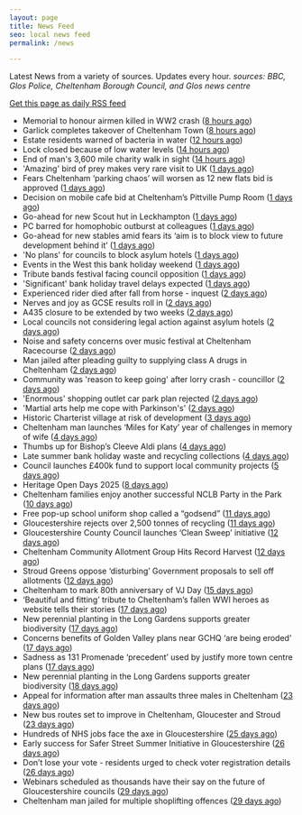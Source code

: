 ```yaml
---
layout: page
title: News Feed
seo: local news feed
permalink: /news

---
```


Latest News from a variety of sources. Updates every hour.
_sources: BBC, Glos Police, Cheltenham Borough Council, and Glos news centre_

[Get this page as daily RSS feed](/daily.rss)

<!-- news_marker starts -->
- Memorial to honour airmen killed in WW2 crash ([8 hours ago](https://www.bbc.com/news/articles/c39d2pymj12o?at_medium=RSS&at_campaign=rss))
- Garlick completes takeover of Cheltenham Town ([8 hours ago](https://www.bbc.com/sport/football/articles/clymmvjj263o?at_medium=RSS&at_campaign=rss))
- Estate residents warned of bacteria in water ([12 hours ago](https://www.bbc.com/news/articles/cqjypg9kg40o?at_medium=RSS&at_campaign=rss))
- Lock closed because of low water levels ([14 hours ago](https://www.bbc.com/news/articles/cvgpl0lv051o?at_medium=RSS&at_campaign=rss))
- End of man's 3,600 mile charity walk in sight ([14 hours ago](https://www.bbc.com/news/articles/cm21kjzg1x1o?at_medium=RSS&at_campaign=rss))
- 'Amazing' bird of prey makes very rare visit to UK ([1 days ago](https://www.bbc.com/news/articles/c14g20k203no?at_medium=RSS&at_campaign=rss))
- Fears Cheltenham ‘parking chaos’ will worsen as 12 new flats bid is approved ([1 days ago](https://gloucesternewscentre.co.uk/fears-cheltenham-parking-chaos-will-worsen-as-12-new-flats-bid-is-approved/))
- Decision on mobile cafe bid at Cheltenham’s Pittville Pump Room ([1 days ago](https://gloucesternewscentre.co.uk/decision-on-mobile-cafe-bid-at-cheltenhams-pittville-pump-room/))
- Go-ahead for new Scout hut in Leckhampton ([1 days ago](https://gloucesternewscentre.co.uk/go-ahead-for-new-scout-hut-in-leckhampton/))
- PC barred for homophobic outburst at colleagues ([1 days ago](https://www.bbc.com/news/articles/ckglpzlevg3o?at_medium=RSS&at_campaign=rss))
- Go-ahead for new stables amid fears its ‘aim is to block view to future development behind it’ ([1 days ago](https://gloucesternewscentre.co.uk/go-ahead-for-new-stables-amid-fears-its-aim-is-to-block-view-to-future-development-behind-it/))
- 'No plans' for councils to block asylum hotels ([1 days ago](https://www.bbc.com/news/articles/cn85d87lw8xo?at_medium=RSS&at_campaign=rss))
- Events in the West this bank holiday weekend ([1 days ago](https://www.bbc.com/news/articles/cvgn1yk973po?at_medium=RSS&at_campaign=rss))
- Tribute bands festival facing council opposition ([1 days ago](https://www.bbc.com/news/articles/cr4e1qzxp55o?at_medium=RSS&at_campaign=rss))
- 'Significant' bank holiday travel delays expected ([1 days ago](https://www.bbc.com/news/articles/cn72j55m2y2o?at_medium=RSS&at_campaign=rss))
- Experienced rider died after fall from horse - inquest ([2 days ago](https://www.bbc.com/news/articles/c0r7xprdr7no?at_medium=RSS&at_campaign=rss))
- Nerves and joy as GCSE results roll in ([2 days ago](https://www.bbc.com/news/articles/cvg0498ndeno?at_medium=RSS&at_campaign=rss))
- A435 closure to be extended by two weeks ([2 days ago](https://gloucesternewscentre.co.uk/a435-closure-to-be-extended-by-two-weeks/))
- Local councils not considering legal action against asylum hotels ([2 days ago](https://gloucesternewscentre.co.uk/local-councils-not-considering-legal-action-against-asylum-hotels/))
- Noise and safety concerns over music festival at Cheltenham Racecourse ([2 days ago](https://gloucesternewscentre.co.uk/noise-and-safety-concerns-over-music-festival-at-cheltenham-racecourse/))
- Man jailed after pleading guilty to supplying class A drugs in Cheltenham ([2 days ago](https://gloucesternewscentre.co.uk/man-jailed-after-pleading-guilty-to-supplying-class-a-drugs-in-cheltenham/))
- Community was 'reason to keep going' after lorry crash - councillor ([2 days ago](https://www.bbc.com/news/articles/cvgv82ln4xmo?at_medium=RSS&at_campaign=rss))
- 'Enormous' shopping outlet car park plan rejected ([2 days ago](https://www.bbc.com/news/articles/cj3l2dk6j24o?at_medium=RSS&at_campaign=rss))
- 'Martial arts help me cope with Parkinson's' ([2 days ago](https://www.bbc.com/news/articles/c0j9d9631lxo?at_medium=RSS&at_campaign=rss))
- Historic Charterist village at risk of development ([3 days ago](https://www.bbc.com/news/articles/cn721dx1p5xo?at_medium=RSS&at_campaign=rss))
- Cheltenham man launches ‘Miles for Katy’ year of challenges in memory of wife ([4 days ago](https://gloucesternewscentre.co.uk/cheltenham-man-launches-miles-for-katy-year-of-challenges-in-memory-of-wife/))
- Thumbs up for Bishop’s Cleeve Aldi plans ([4 days ago](https://gloucesternewscentre.co.uk/thumbs-up-for-bishops-cleeve-aldi-plans/))
- Late summer bank holiday waste and recycling collections ([4 days ago](https://www.cheltenham.gov.uk/news/article/3042/late_summer_bank_holiday_waste_and_recycling_collections))
- Council launches £400k fund to support local community projects ([5 days ago](https://gloucesternewscentre.co.uk/council-launches-400k-fund-to-support-local-community-projects/))
- Heritage Open Days 2025 ([8 days ago](https://www.cheltenham.gov.uk/news/article/3041/heritage_open_days_2025))
- Cheltenham families enjoy another successful NCLB Party in the Park ([10 days ago](https://www.cheltenham.gov.uk/news/article/3040/cheltenham_families_enjoy_another_successful_nclb_party_in_the_park))
- Free pop-up school uniform shop called a “godsend” ([11 days ago](https://www.bbc.co.uk/sounds/play/p0lwhv8j?at_medium=RSS&at_campaign=rss))
- Gloucestershire rejects over 2,500 tonnes of recycling ([11 days ago](https://www.bbc.co.uk/sounds/play/p0lwhp89?at_medium=RSS&at_campaign=rss))
- Gloucestershire County Council launches ‘Clean Sweep’ initiative ([12 days ago](https://gloucesternewscentre.co.uk/gloucestershire-county-council-launches-clean-sweep-initiative/))
- Cheltenham Community Allotment Group Hits Record Harvest ([12 days ago](https://gloucesternewscentre.co.uk/cheltenham-community-allotment-group-hits-record-harvest/))
- Stroud Greens oppose ‘disturbing’ Government proposals to sell off allotments ([12 days ago](https://gloucesternewscentre.co.uk/stroud-greens-oppose-disturbing-government-proposals-to-sell-off-allotments/))
- Cheltenham to mark 80th anniversary of VJ Day ([15 days ago](https://www.cheltenham.gov.uk/news/article/3039/cheltenham_to_mark_80th_anniversary_of_vj_day))
- ‘Beautiful and fitting’ tribute to Cheltenham’s fallen WWI heroes as website tells their stories ([17 days ago](https://gloucesternewscentre.co.uk/beautiful-and-fitting-tribute-to-cheltenhams-fallen-wwi-heroes-as-website-tells-their-stories/))
- New perennial planting in the Long Gardens supports greater biodiversity ([17 days ago](https://gloucesternewscentre.co.uk/new-perennial-planting-in-the-long-gardens-supports-greater-biodiversity/))
- Concerns benefits of Golden Valley plans near GCHQ ‘are being eroded’ ([17 days ago](https://gloucesternewscentre.co.uk/concerns-benefits-of-golden-valley-plans-near-gchq-are-being-eroded/))
- Sadness as 131 Promenade ‘precedent’ used by justify more town centre plans ([17 days ago](https://gloucesternewscentre.co.uk/sadness-as-131-promenade-precedent-used-by-justify-more-town-centre-plans/))
- New perennial planting in the Long Gardens supports greater biodiversity ([18 days ago](https://www.cheltenham.gov.uk/news/article/3038/new_perennial_planting_in_the_long_gardens_supports_greater_biodiversity))
- Appeal for information after man assaults three males in Cheltenham ([23 days ago](https://gloucesternewscentre.co.uk/appeal-for-information-after-man-assaults-three-males-in-cheltenham/))
- New bus routes set to improve in Cheltenham, Gloucester and Stroud ([23 days ago](https://gloucesternewscentre.co.uk/new-bus-routes-set-to-improve-in-cheltenham-gloucester-and-stroud/))
- Hundreds of NHS jobs face the axe in Gloucestershire ([25 days ago](https://gloucesternewscentre.co.uk/hundreds-of-nhs-jobs-face-the-axe-in-gloucestershire/))
- Early success for Safer Street Summer Initiative in Gloucestershire ([26 days ago](https://gloucesternewscentre.co.uk/early-success-for-safer-street-summer-initiative-in-gloucestershire/))
- Don’t lose your vote - residents urged to check voter registration details ([26 days ago](https://www.cheltenham.gov.uk/news/article/3037/dont_lose_your_vote_-_residents_urged_to_check_voter_registration_details))
- Webinars scheduled as thousands have their say on the future of Gloucestershire councils ([29 days ago](https://gloucesternewscentre.co.uk/webinars-scheduled-as-thousands-have-their-say-on-the-future-of-gloucestershire-councils/))
- Cheltenham man jailed for multiple shoplifting offences ([29 days ago](https://gloucesternewscentre.co.uk/cheltenham-man-jailed-for-multiple-shoplifting-offences/))

<!-- news_marker ends -->
